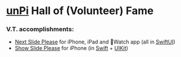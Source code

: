 # [unPi](https://www.unpi.ro/english) Hall of (Volunteer) Fame

### V.T. accomplishments:
- [Next Slide Please](https://apps.apple.com/tt/developer/asociația-unpi-pentru-școlari/id1553905842) for iPhone, iPad and Watch app (all in [SwiftUI](https://developer.apple.com/xcode/swiftui/))
- [Show Slide Please](https://apps.apple.com/tt/developer/asociația-unpi-pentru-școlari/id1553905842) for iPhone (in [Swift](https://developer.apple.com/swift/) + [UIKit](https://developer.apple.com/documentation/uikit))
